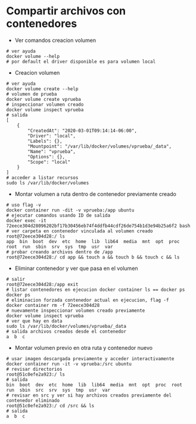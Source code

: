 # Compartir archivos con contenedores

- Ver comandos creacion volumen

```shell
# ver ayuda
docker volume --help
# por default el driver disponible es para volumen local
```

- Creacion volumen

```shell
# ver ayuda
docker volume create --help
# volumen de prueba
docker volume create vprueba
# inspeccionar volumen creado
docker volume inspect vprueba
# salida
[
    {
        "CreatedAt": "2020-03-01T09:14:14-06:00",
        "Driver": "local",
        "Labels": {},
        "Mountpoint": "/var/lib/docker/volumes/vprueba/_data",
        "Name": "vprueba",
        "Options": {},
        "Scope": "local"
    }
]
# acceder a listar recursos
sudo ls /var/lib/docker/volumes
```

- Montar volumen a ruta dentro de contenedor previamente creado

```shell
# uso flag -v
docker container run -dit -v vprueba:/app ubuntu
# ejecutar comandos usando ID de salida
docker exec -it 72eece304d28096202bf17b30456eb74f4ddfb44cdf26de754b1d3e94b25a6f2 bash
# ver carpeta en contenedor vinculada al volumen creado
root@72eece304d28:/ ls
app  bin  boot  dev  etc  home  lib  lib64  media  mnt  opt  proc  root  run  sbin  srv  sys  tmp  usr  var
# probar creando archivos dentro de /app
root@72eece304d28:/ cd app && touch a && touch b && touch c && ls
```

- Eliminar contenedor y ver que pasa en el volumen

```shell
# salir
root@72eece304d28:/app exit
# listar contenedores en ejecucion docker container ls == docker ps
docker ps
# eliminacion forzada contenedor actual en ejecucion, flag -f
docker container rm -f 72eece304d28
# nuevamente inspeccionar volumen creado previamente
docker volume inspect vprueba
# ver que hay en data
sudo ls /var/lib/docker/volumes/vprueba/_data
# salida archivos creados desde el contenedor
a  b  c
```

- Montar volumen previo en otra ruta y contenedor nuevo

```shell
# usar imagen descargada previamente y acceder interactivamente
docker container run -it -v vprueba:/src ubuntu
# revisar directorios
root@51c0efe2a923:/ ls
# salida
bin  boot  dev  etc  home  lib  lib64  media  mnt  opt  proc  root  run  sbin  src  srv  sys  tmp  usr  var
# revisar en src y ver si hay archivos creados previamente del contenedor eliminado
root@51c0efe2a923:/ cd /src && ls
# salida
a  b  c
```